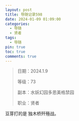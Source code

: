 ```yaml
---
layout: post
title: 导随记录598
date: 2024-01-09 01:09:00
categories:
  - 导随
  - 贤者
tags:
  - 导随
pin: true
toc: true
comments: true
---
```

> 日期：2024.1.9
>
> 等级：73
>
> 副本：水妖幻园多恩美格禁园
>
> 职业：贤者

豆芽打的是 独木桥歼殛战。